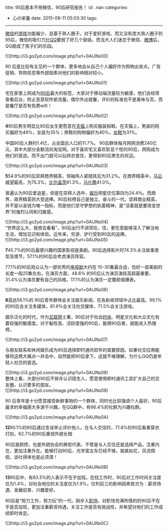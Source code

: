 title: 95后基本不用微信，90后研究报告！
id: .nan
categories:
  - 心の栄養
date: 2015-08-11 05:03:30
tags:
---

<span id="yui_3_5_0_1_1439262046418_309">[微信](http://www.yidianzixun.com/home?page=channel&amp;keyword=%E5%BE%AE%E4%BF%A1)的[游戏](http://www.yidianzixun.com/home?page=channel&amp;keyword=%E6%B8%B8%E6%88%8F)功能偏少，且基于熟人圈子。对于爱好游戏，而又没有庞大熟人圈子的95后，微信的吸引力比[QQ](http://www.yidianzixun.com/home?page=channel&amp;keyword=QQ)要弱了好几个层级。而当大人们迷恋于微信、[微博](http://www.yidianzixun.com/home?page=channel&amp;keyword=%E5%BE%AE%E5%8D%9A)后，QQ就成了孩子们的乐园。</span>

<div id="article-img-0" class="a-image">![](http://i3.go2yd.com/image.php?url=0AIJNs00)</div>

<span id="yui_3_5_0_1_1439262046418_438">90 后是比较有主见的一个群体，更多地会从自己个人偏好作为购物出发点。广告促销、导购信息等外部因素对他们的影响相对较小。</span>

<div id="article-img-1" class="a-image">![](http://i3.go2yd.com/image.php?url=0AIJNs01)</div>

<span id="yui_3_5_0_1_1439262046418_320">宅在家里上网成为[90后](http://www.yidianzixun.com/home?page=channel&amp;keyword=90%E5%90%8E)最大的标签，大家对于移动端流量较为敏感，他们会经常查看后台，防止恶意软件偷流量。偶尔外出就餐，评价的标准也不是美味与否，而是餐厅是否有免费wifi！</span>

<div id="article-img-2" class="a-image">![](http://i3.go2yd.com/image.php?url=0AIJNs02)</div>

<span id="yui_3_5_0_1_1439262046418_324">**4**90后男生明显比90后女生更愿意在[天猫](http://www.yidianzixun.com/home?page=channel&amp;keyword=%E5%A4%A9%E7%8C%AB)上购买服装和鞋。在天猫上，男装的购买偏好为49%，女装为35%；男鞋的购物偏好为40%，[女鞋](http://www.yidianzixun.com/home?page=channel&amp;keyword=%E5%A5%B3%E9%9E%8B)为31%。</span>

<span id="yui_3_5_0_1_1439262046418_326">中国90后人群约1.4亿，占全国总人口的11.7%。 90后群体每月网购消费240亿元，其中大部分金额流向淘宝网。对于喜欢宅又喜欢彰显个性的90后，网购成为他们的首选。而不出门就可以玩转衣食住，更得到90后男生的欢迎。</span>

<div id="article-img-3" class="a-image">![](http://i3.go2yd.com/image.php?url=0AIJNs03)</div>

<span id="yui_3_5_0_1_1439262046418_328">**5**54.9%的90后崇拜商界精英，领袖伟人紧随其后为31.2%。在商界精英中，[马云](http://www.yidianzixun.com/home?page=channel&amp;keyword=%E9%A9%AC%E4%BA%91)威望最高，为75.3%，[比尔盖茨](http://www.yidianzixun.com/home?page=channel&amp;keyword=%E6%AF%94%E5%B0%94%E7%9B%96%E8%8C%A8)61.3%，[马化腾](http://www.yidianzixun.com/home?page=channel&amp;keyword=%E9%A9%AC%E5%8C%96%E8%85%BE)41.0%。</span>

<span id="yui_3_5_0_1_1439262046418_331">普遍认为90后爱追星，但是在崇拜人选中，[娱乐](http://www.yidianzixun.com/home?page=channel&amp;keyword=%E5%A8%B1%E4%B9%90)明星仅位第四为24.4％。而商界、政界精英则大受追捧。90后标榜自己是独立、奋斗的一代，崇拜商业精英，并不是以金钱为唯一指标，而是他们坚守梦想的执着精神，是“活着就是要改变世界”的强烈认同和归属感。</span>

<div id="article-img-4" class="a-image">![](http://i3.go2yd.com/image.php?url=0AIJNs04)</div>
“世界这么大，我想去看看”，90后出行不讲究吃、住，更在意能够深入了解当地生活，增加见识和体验。近年来，穷游、驴行受到90后的追捧。
<div id="article-img-5" class="a-image">![](http://i3.go2yd.com/image.php?url=0AIJNs05)</div>

**7**45.7%的90后最感兴趣的国家影视是美剧。90后选择影片时74.3%关注故事类型及情节，57.1%的90后会考虑演员阵容。

<span id="yui_3_5_0_1_1439262046418_335">77.1%的90后观众认为一部优秀的[电视剧](http://www.yidianzixun.com/home?page=channel&amp;keyword=%E7%94%B5%E8%A7%86%E5%89%A7)大约在 10-30集最合适，恰好一部美剧的长度一般25集左右。在演员方面，48.6% 的90后认为演员演技高超最重要，31.4%认为演员要有自己的风格，17.1%的认为演员一定要颜值爆表。</span>

<div id="article-img-6" class="a-image">![](http://i3.go2yd.com/image.php?url=0AIJNs06)</div>

<span id="yui_3_5_0_1_1439262046418_338">**8**高达56.1%的 90后青年群体会关注娱乐新闻，在各新闻领域中占比最高。99.1%的90后会关注多媒体，81.9%会关注社交媒体，71.5%会关注游戏。</span>

<span id="yui_3_5_0_1_1439262046418_341">娱乐泛化的时代，作为[互联网](http://www.yidianzixun.com/home?page=channel&amp;keyword=%E4%BA%92%E8%81%94%E7%BD%91)土著，90后对于社会[时尚](http://www.yidianzixun.com/home?page=channel&amp;keyword=%E6%97%B6%E5%B0%9A)、明星文化和大众文化有着较强的敏感度。对于黏性高、活跃度强的90后，能得90<span id="yui_3_5_0_1_1439262046418_340">后者，就能进入热搜榜。</span></span>

<div id="article-img-7" class="a-image">![](http://i3.go2yd.com/image.php?url=0AIJNs07)</div>

<span id="yui_3_5_0_1_1439262046418_344">与朋友联系和休闲娱乐成为90后选择即时通讯软件的首要原因，如果社交应用能够将这两大痛点一并击中，自然能把90后拿下。这就不难理解，为什么QQ仍是年轻人社交的首选。</span>

<div id="article-img-8" class="a-image">![](http://i3.go2yd.com/image.php?url=0AIJNs08)</div>
整体上看，大部分90后不排斥认识陌生人，愿意使用即时通讯工具扩大自己的交友圈，认识更多的朋友。
<div id="article-img-9" class="a-image">![](http://i3.go2yd.com/image.php?url=0AIJNs09)</div>

<span id="yui_3_5_0_1_1439262046418_348">90 后青年是十分愿意接受新鲜事物的一个群体，同时也比较强调个人喜好。90后最求的幸福感大多源于兴趣，在QQ群中，有66.4%的社群为兴趣社群。</span>

<div id="article-img-10" class="a-image">![](http://i3.go2yd.com/image.php?url=0AIJNs0A)</div>

**12**90.1%的90后通过言谈举止评价他人。在与人交往时，71.8%的90后看重穿衣打扮，62.7%的90后重视外貌长相

<span id="yui_3_5_0_1_1439262046418_352">90后是颜控，也是外貌协会的典型代表。不管是与人交往还是选择产品，注重内在，更加注重外在。能够打动90后，光学富五车已经不够，貌美如花，风流倜傥，谈吐得体也是必须滴！</span>

<div id="article-img-11" class="a-image">![](http://i3.go2yd.com/image.php?url=0AIJNs0B)</div>

<span id="yui_3_5_0_1_1439262046418_355">**13**90后中，有83.5%的人表示不在乎加班。在找工作时，90后对工作时间关注度仅为1.4%，对社会地位的关注度仅为1.9%，位列前三的影响因素依次为：薪资待遇、发展前景、兴趣爱好。</span>

<span id="yui_3_5_0_1_1439262046418_357">90后是“努力工作，努力玩”的一代。刚步入[职场](http://www.yidianzixun.com/home?page=channel&amp;keyword=%E8%81%8C%E5%9C%BA)，对职场充满热情的的90后不在乎是否加班，更加注重薪资待遇，关注工作是否有挑战性，并希望对他们的工作成绩即时肯定。</span>

<div id="article-img-12" class="a-image">![](http://i3.go2yd.com/image.php?url=0AIJNs0C)</div>